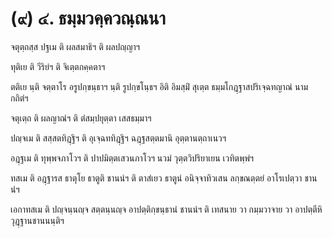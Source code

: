 <h1>(๙) ๔. ธมฺมวคฺควณฺณนา</h1>
<p> จตุตฺถสฺส   ปฐเม ติ ผลสมาธิฯ ติ ผลปญฺญาฯ</p>


<p> ทุติเย ติ วีริยํฯ ติ จิเตฺตกคฺคตาฯ</p>


<p> ตติเย นฺติ จตฺตาโร อรูปกฺขนฺธาฯ นฺติ รูปกฺขโนฺธฯ อิติ อิมสฺมิํ สุเตฺต ธมฺมโกฎฺฐาสปริเจฺฉทญาณํ นาม กถิตํฯ</p>


<p> จตุเตฺถ ติ ผลญาณํฯ ติ ตํสมฺปยุตฺตา เสสธมฺมาฯ</p>


<p> ปญฺจเม ติ สสฺสตทิฎฺฐิฯ ติ อุเจฺฉททิฎฺฐิฯ ฉฎฺฐสตฺตมานิ อุตฺตานตฺถาเนวฯ</p>


<p> อฎฺฐเม ติ ทุพฺพจภาโวฯ ติ ปาปมิตฺตเสวนภาโวฯ นวมํ  วุตฺตวิปริยาเยน เวทิตพฺพํฯ</p>


<p> ทสเม ติ อฎฺฐารส ธาตุโย ธาตูติ ชานนํฯ ติ ตาสํเยว ธาตูนํ อนิจฺจาทิวเสน ลกฺขณตฺตยํ อาโรเปตฺวา ชานนํฯ</p>


<p> เอกาทสเม ติ ปญฺจนฺนญฺจ สตฺตนฺนญฺจ อาปตฺติกฺขนฺธานํ ชานนํฯ ติ เทสนาย วา กมฺมวาจาย วา อาปตฺตีหิ วุฎฺฐานชานนนฺติฯ</p>

</p>





